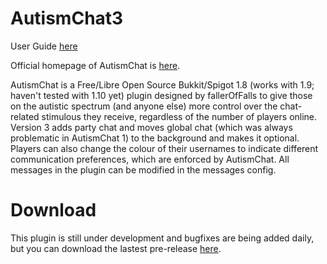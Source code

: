 AutismChat3
===========
User Guide [here](https://docs.google.com/document/d/1IBBq-ru-qQn3SEVy5342BEs_77vo94biNJ3_XFtjFyM/edit?usp=sharing)

Official homepage of AutismChat is [here](http://beeminecraftserver.weebly.com/autismchat.html).

AutismChat is a Free/Libre Open Source Bukkit/Spigot 1.8 (works with 1.9; haven't tested with 1.10 yet) plugin designed by fallerOfFalls to give those on the autistic spectrum (and anyone else) more control over the chat-related stimulous they receive, regardless of the number of players online. Version 3 adds party chat and moves global chat (which was always problematic in AutismChat 1) to the background and makes it optional. Players can also change the colour of their usernames to indicate different communication preferences, which are enforced by AutismChat. All messages in the plugin can be modified in the messages config.

Download
========
This plugin is still under development and bugfixes are being added daily, but you can download the lastest pre-release [here](https://github.com/RichardsProjects/AutismChat3/releases).
